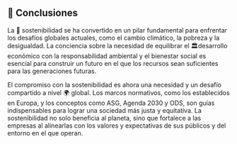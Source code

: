 ## 📑 Conclusiones

La 🌱 sostenibilidad se ha convertido en un pilar fundamental para enfrentar los desafíos globales actuales, como el cambio climático, la pobreza y la desigualdad. La conciencia sobre la necesidad de equilibrar el 🏛️desarrollo económico con la responsabilidad ambiental y el bienestar social es esencial para construir un futuro en el que los recursos sean suficientes para las generaciones futuras.

El compromiso con la sostenibilidad es ahora una necesidad y un desafío compartido a nivel 🌍 global. Los marcos normativos, como los establecidos en Europa, y los conceptos como ASG, Agenda 2030 y ODS, son guías indispensables para lograr una sociedad más justa y equitativa. La sostenibilidad no solo beneficia al planeta, sino que fortalece a las empresas al alinearlas con los valores y expectativas de sus públicos y del entorno en el que operan.
